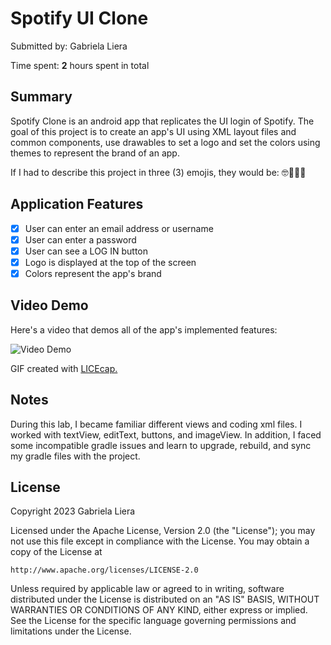 # Spotify UI Clone

Submitted by: Gabriela Liera

Time spent: **2** hours spent in total

## Summary

Spotify Clone is an android app that replicates the UI login of Spotify. The goal of this project is to create an app's UI using XML layout files and common components, use drawables to set a logo and set the colors using themes to represent the brand of an app.

If I had to describe this project in three (3) emojis, they would be: 🤓🧠👩‍💻

## Application Features

  - [x] User can enter an email address or username
  - [x] User can enter a password
  - [x] User can see a LOG IN button
  - [x] Logo is displayed at the top of the screen
  - [x] Colors represent the app's brand

## Video Demo

Here's a video that demos all of the app's implemented features:

<img src='https://github.com/gabrielaliera/Spotify_UI_Clone_Lab/blob/master/spotify_UI_walkthrough.gif' width='' alt='Video Demo' />

GIF created with <a href="https://www.cockos.com/licecap/">LICEcap.</a>

## Notes

During this lab, I became familiar different views and coding xml files. I worked with textView, editText, buttons, and imageView. In addition, I faced some incompatible gradle issues and learn to upgrade, rebuild, and sync my gradle files with the project.

## License

Copyright 2023 Gabriela Liera

Licensed under the Apache License, Version 2.0 (the "License");
you may not use this file except in compliance with the License.
You may obtain a copy of the License at

    http://www.apache.org/licenses/LICENSE-2.0

Unless required by applicable law or agreed to in writing, software
distributed under the License is distributed on an "AS IS" BASIS,
WITHOUT WARRANTIES OR CONDITIONS OF ANY KIND, either express or implied.
See the License for the specific language governing permissions and
limitations under the License.
